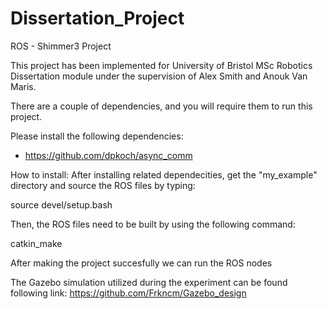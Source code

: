 # Dissertation_Project
ROS - Shimmer3 Project

This project has been implemented for University of Bristol MSc Robotics Dissertation module under 
the supervision of Alex Smith and Anouk Van Maris. 

There are a couple of dependencies, and you will require them to run 
this project.

Please install the following dependencies:

- https://github.com/dpkoch/async_comm


How to install:
  After installing related dependecities, get the "my_example" directory and source the ROS files by typing:
  
  source devel/setup.bash
  
  Then, the ROS files need to be built by using the following command:
  
  catkin_make
  
  After making the project succesfully we can run the ROS nodes
  

The Gazebo simulation utilized during the experiment can be found following link:
https://github.com/Frkncm/Gazebo_design



